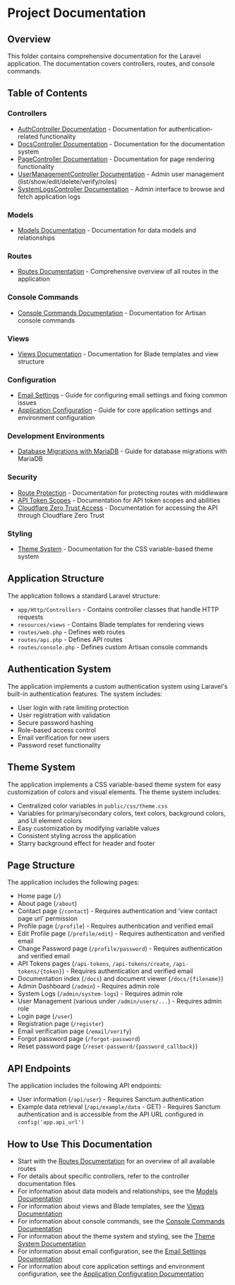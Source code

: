 # Project Documentation

## Overview
This folder contains comprehensive documentation for the Laravel application. The documentation covers controllers, routes, and console commands.

## Table of Contents

### Controllers
- [AuthController Documentation](Controllers/AuthController.md) - Documentation for authentication-related functionality
- [DocsController Documentation](Controllers/DocsController.md) - Documentation for the documentation system
- [PageController Documentation](Controllers/PageController.md) - Documentation for page rendering functionality
- [UserManagementController Documentation](Controllers/UserManagementController.md) - Admin user management (list/show/edit/delete/verify/roles)
- [SystemLogsController Documentation](Controllers/SystemLogsController.md) - Admin interface to browse and fetch application logs

### Models
- [Models Documentation](Models.md) - Documentation for data models and relationships

### Routes
- [Routes Documentation](Routes.md) - Comprehensive overview of all routes in the application

### Console Commands
- [Console Commands Documentation](Console%20Commands.md) - Documentation for Artisan console commands

### Views
- [Views Documentation](Views.md) - Documentation for Blade templates and view structure

### Configuration
- [Email Settings](Configuration/Email%20Notifications.md) - Guide for configuring email settings and fixing common issues
- [Application Configuration](Configuration/Application%20Configuration.md) - Guide for core application settings and environment configuration

### Development Environments
- [Database Migrations with MariaDB](Development%20Environments/Database%20Migrations%20with%20MariaDB.md) - Guide for database migrations with MariaDB

### Security
- [Route Protection](Security/Route%20Protection.md) - Documentation for protecting routes with middleware
- [API Token Scopes](Security/API%20Token%20Scopes.md) - Documentation for API token scopes and abilities
- [Cloudflare Zero Trust Access](Security/Cloudflare%20Zero%20Trust%20Proxy.md) - Documentation for accessing the API through Cloudflare Zero Trust

### Styling
- [Theme System](Styling/Themes.md) - Documentation for the CSS variable-based theme system

## Application Structure
The application follows a standard Laravel structure:

- `app/Http/Controllers` - Contains controller classes that handle HTTP requests
- `resources/views` - Contains Blade templates for rendering views
- `routes/web.php` - Defines web routes
- `routes/api.php` - Defines API routes
- `routes/console.php` - Defines custom Artisan console commands

## Authentication System
The application implements a custom authentication system using Laravel's built-in authentication features. The system includes:

- User login with rate limiting protection
- User registration with validation
- Secure password hashing
- Role-based access control
- Email verification for new users
- Password reset functionality

## Theme System
The application implements a CSS variable-based theme system for easy customization of colors and visual elements. The theme system includes:

- Centralized color variables in `public/css/theme.css`
- Variables for primary/secondary colors, text colors, background colors, and UI element colors
- Easy customization by modifying variable values
- Consistent styling across the application
- Starry background effect for header and footer

## Page Structure
The application includes the following pages:

- Home page (`/`)
- About page (`/about`)
- Contact page (`/contact`) - Requires authentication and 'view contact page url' permission
- Profile page (`/profile`) - Requires authentication and verified email
- Edit Profile page (`/profile/edit`) - Requires authentication and verified email
- Change Password page (`/profile/password`) - Requires authentication and verified email
- API Tokens pages (`/api-tokens`, `/api-tokens/create`, `/api-tokens/{token}`) - Requires authentication and verified email
- Documentation index (`/docs`) and document viewer (`/docs/{filename}`)
- Admin Dashboard (`/admin`) - Requires admin role
- System Logs (`/admin/system-logs`) - Requires admin role
- User Management (various under `/admin/users/...`) - Requires admin role
- Login page (`/user`)
- Registration page (`/register`)
- Email verification page (`/email/verify`)
- Forgot password page (`/forgot-password`)
- Reset password page (`/reset-password/{password_callback}`)

## API Endpoints
The application includes the following API endpoints:

- User information (`/api/user`) - Requires Sanctum authentication
- Example data retrieval (`/api/example/data` - GET) - Requires Sanctum authentication and is accessible from the API URL configured in `config('app.api_url')`

## How to Use This Documentation
- Start with the [Routes Documentation](Routes.md) for an overview of all available routes
- For details about specific controllers, refer to the controller documentation files
- For information about data models and relationships, see the [Models Documentation](Models.md)
- For information about views and Blade templates, see the [Views Documentation](Views.md)
- For information about console commands, see the [Console Commands Documentation](Console%20Commands.md)
- For information about the theme system and styling, see the [Theme System Documentation](Styling/Themes.md)
- For information about email configuration, see the [Email Settings Documentation](Configuration/Email%20Notifications.md)
- For information about core application settings and environment configuration, see the [Application Configuration Documentation](Configuration/Application%20Configuration.md)
